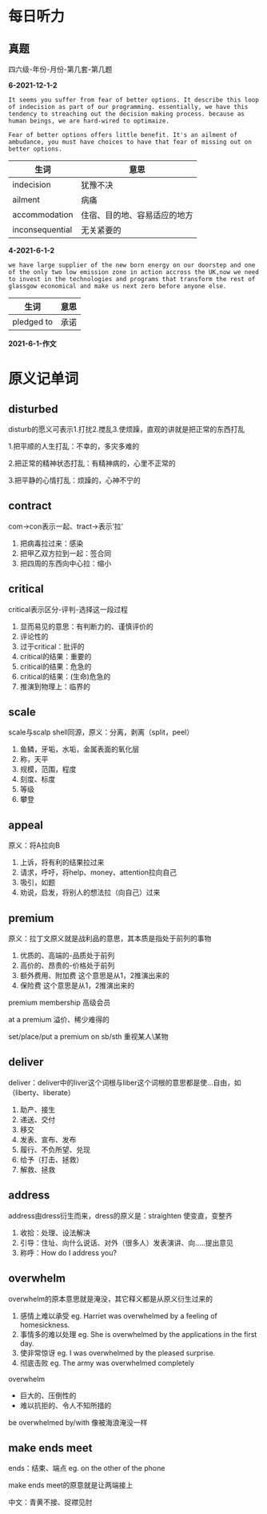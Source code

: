 # 每日听力

## 真题

四六级-年份-月份-第几套-第几题

**6-2021-12-1-2**

 ~~~
It seems you suffer from fear of better options. It describe this loop of indecision as part of our programming. essentially, we have this tendency to streaching out the decision making process. because as human beings, we are hard-wired to optimaize.
 ~~~

~~~
Fear of better options offers little benefit. It's an ailment of ambudance, you must have choices to have that fear of missing out on better options.
~~~

| 生词            | 意思                         |
| --------------- | ---------------------------- |
| indecision      | 犹豫不决                     |
| ailment         | 病痛                         |
| accommodation   | 住宿、目的地、容易适应的地方 |
| inconsequential | 无关紧要的                   |

**4-2021-6-1-2**

~~~
we have large supplier of the new born energy on our doorstep and one of the only two low emission zone in action accross the UK,now we need to invest in the technologies and programs that transform the rest of glassgow economical and make us next zero before anyone else.
~~~

| 生词            | 意思                         |
| --------------- | ---------------------------- |
| pledged to      | 承诺                         |

**2021-6-1-作文**






# 原义记单词

## disturbed

disturb的愿义可表示1.打扰2.搅乱3.使烦躁，直观的讲就是把正常的东西打乱

1.把平顺的人生打乱：不幸的，多灾多难的

2.把正常的精神状态打乱：有精神病的，心里不正常的

3.把平静的心情打乱：烦躁的，心神不宁的

## contract

com->con表示一起、tract->表示‘拉’

1. 把病毒拉过来：感染
2. 把甲乙双方拉到一起：签合同
3. 把四周的东西向中心拉：缩小

## critical

critical表示区分-评判-选择这一段过程

1. 显而易见的意思：有判断力的、谨慎评价的
2. 评论性的
3. 过于critical：批评的
4. critical的结果：重要的
5. critical的结果：危急的
6. critical的结果：(生命)危急的
7. 推演到物理上：临界的

## scale

scale与scalp shell同源，原义：分离，剥离（split，peel）

1. 鱼鳞，牙垢，水垢，金属表面的氧化层
2. 称，天平
3. 规模，范围，程度
4. 刻度、标度
5. 等级
6. 攀登

## appeal

原义：将A拉向B

1. 上诉，将有利的结果拉过来
2. 请求，呼吁，将help、money、attention拉向自己
3. 吸引，如题
4. 劝说，启发，将别人的想法拉（向自己）过来

## premium

原义：拉丁文原义就是战利品的意思，其本质是指处于前列的事物

1. 优质的、高端的-品质处于前列
2. 高价的、昂贵的-价格处于前列
3. 额外费用、附加费 这个意思是从1，2推演出来的
4. 保险费 这个意思是从1，2推演出来的

premium membership 高级会员

at a premium 溢价、稀少难得的

set/place/put a premium on sb/sth 重视某人\某物

## deliver

deliver：deliver中的liver这个词根与liber这个词根的意思都是使...自由，如（liberty、liberate）

1. 助产、接生
2. 递送、交付
3. 移交
4. 发表、宣布、发布
5. 履行、不负所望、兑现
6. 给予（打击、拯救）
7. 解救、拯救

## address

address由dress衍生而来，dress的原义是：straighten 使变直，变整齐

1. 收拾：处理、设法解决
2. 引导：住址、向什么说话、对外（很多人）发表演讲、向.....提出意见
3. 称呼：How do I address you?

## overwhelm

overwhelm的原本意思就是淹没，其它释义都是从原义衍生过来的

1. 感情上难以承受	eg. Harriet was overwhelmed by a feeling of homesickness.
2. 事情多的难以处理   eg. She is overwhelmed by the applications in the first day.
3. 使非常惊讶   eg. I was overwhelmed by the pleased surprise.
4. 彻底击败   eg. The army was overwhelmed completely

overwhelm

* 巨大的、压倒性的
* 难以抗拒的、令人不知所措的

be overwhelmed by/with 像被海浪淹没一样

## make ends meet

ends：结束、端点 eg. on the other of the phone

make ends meet的原意就是让两端接上

中文：青黄不接、捉襟见肘

